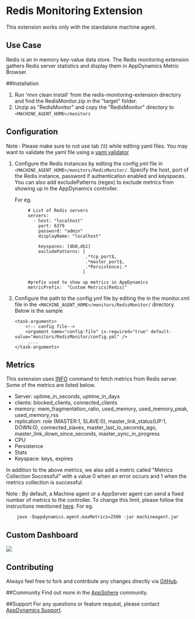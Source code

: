 # Redis Monitoring Extension

This extension works only with the standalone machine agent.

## Use Case
Redis is an in memory key-value data store. The Redis monitoring extension gathers Redis server statistics and display them in AppDynamics Metric Browser.

##Installation
1. Run 'mvn clean install' from the redis-monitoring-extension directory and find the RedisMonitor.zip in the "target" folder.
2. Unzip as "RedisMonitor" and copy the "RedisMonitor" directory to `<MACHINE_AGENT_HOME>/monitors`

## Configuration ##
Note : Please make sure to not use tab (\t) while editing yaml files. You may want to validate the yaml file using a [yaml validator](http://yamllint.com/)

1. Configure the Redis instances by editing the config.yml file in `<MACHINE_AGENT_HOME>/monitors/RedisMonitor/`. Specify the host, port of the Redis instance, password if authentication enabled and keyspaces.
   You can also add excludePatterns (regex) to exclude metrics from showing up in the AppDynamics controller.

   For eg.
   ```
        # List of Redis servers
        servers:
          - host: "localhost"
            port: 6379
            password: "admin"
            displayName: "localhost"
          
            keyspaces: [db0,db1]
            excludePatterns: [
                              .*tcp_port$,
                              .*master_port$,
                              .*Persistence|.*
                             ]

        #prefix used to show up metrics in AppDynamics
        metricPrefix:  "Custom Metrics|Redis|"

   ```

3. Configure the path to the config.yml file by editing the <task-arguments> in the monitor.xml file in the `<MACHINE_AGENT_HOME>/monitors/RedisMonitor/` directory. Below is the sample

     ```
     <task-arguments>
         <!-- config file-->
         <argument name="config-file" is-required="true" default-value="monitors/RedisMonitor/config.yml" />
          ....
     </task-arguments>
    ```

## Metrics
This extension uses [INFO](http://redis.io/commands/info) command to fetch metrics from Redis server.
Some of the metrics are listed below.
* Server: uptime_in_seconds, uptime_in_days
* clients: blocked_clients, connected_clients
* memory: mem_fragmentation_ratio, used_memory, used_memory_peak, used_memory_rss
* replication: role (MASTER:1, SLAVE:0),  master_link_status(UP:1, DOWN:0), connected_slaves, master_last_io_seconds_ago, master_link_down_since_seconds, master_sync_in_progress
* CPU
* Persistence
* Stats
* Keyspace: keys, expires

In addition to the above metrics, we also add a metric called "Metrics Collection Successful" with a value 0 when an error occurs and 1 when the metrics collection is successful.

Note : By default, a Machine agent or a AppServer agent can send a fixed number of metrics to the controller. To change this limit, please follow the instructions mentioned [here](http://docs.appdynamics.com/display/PRO14S/Metrics+Limits).
For eg.  
```    
    java -Dappdynamics.agent.maxMetrics=2500 -jar machineagent.jar
```

## Custom Dashboard
![](https://raw.github.com/Appdynamics/redis-monitoring-extension/master/RedisDashboard.PNG)

## Contributing
Always feel free to fork and contribute any changes directly via [GitHub](https://github.com/Appdynamics/redis-monitoring-extension).

##Community
Find out more in the [AppSphere](http://appsphere.appdynamics.com/t5/eXchange/Redis---Monitoring-Extension/idi-p/4505) community.

##Support
For any questions or feature request, please contact [AppDynamics Support](mailto:help@appdynamics.com).

